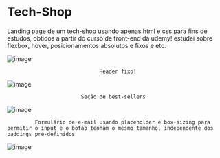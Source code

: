 # Tech-Shop
Landing page de um tech-shop usando apenas html e css para fins de estudos, obtidos a partir do curso de front-end da udemy!
estudei sobre flexbox, hover, posicionamentos absolutos e fixos e etc.



![image](https://github.com/marinamiw/Tech-Shop/assets/111240861/45e6ffd2-9394-40c8-af5a-5be64c7f5d20)

                                  
                                  
                                  
                                  Header fixo! 
 
 
![image](https://github.com/marinamiw/Tech-Shop/assets/111240861/3ecd3332-ff40-4e03-a182-8ed523eb9e28)


                            
                            
                            Seção de best-sellers


![image](https://github.com/marinamiw/Tech-Shop/assets/111240861/006ce35e-40bc-47fa-95c0-598f47907a31)




             Formulário de e-mail usando placeholder e box-sizing para permitir o input e o botão tenham o mesmo tamanho, independente dos paddings pré-definidos


![image](https://github.com/marinamiw/Tech-Shop/assets/111240861/a8de9bc0-6b93-4be2-8a4f-74b02d58fe60)
